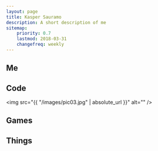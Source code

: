 ```yaml
---
layout: page
title: Kasper Sauramo
description: A short description of me
sitemap:
    priority: 0.7
    lastmod: 2018-03-31
    changefreq: weekly
---
```

## Me

<!--<span class="image right"><img src="{{ "/images/pic02.jpg" | absolute_url }}" alt="Me with a flower" /></span>-->

## Code
<span class="image left"><img src="{{ "/images/pic03.jpg" | absolute_url }}" alt="" /></span>

## Games

## Things
